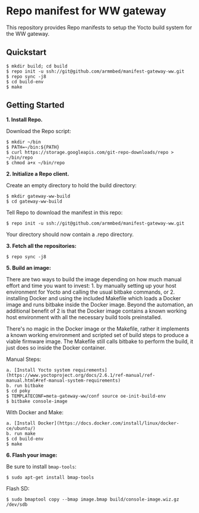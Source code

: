Repo manifest for WW gateway
=============================================
This repository provides Repo manifests to setup the Yocto build system for the WW gateway.

Quickstart
----------
    $ mkdir build; cd build
    $ repo init -u ssh://git@github.com/armmbed/manifest-gateway-ww.git
    $ repo sync -j8
    $ cd build-env
    $ make

Getting Started
---------------
**1.  Install Repo.**

Download the Repo script:

    $ mkdir ~/bin
    $ PATH=~/bin:${PATH}
    $ curl https://storage.googleapis.com/git-repo-downloads/repo > ~/bin/repo
    $ chmod a+x ~/bin/repo

**2.  Initialize a Repo client.**

Create an empty directory to hold the build directory:

    $ mkdir gateway-ww-build
    $ cd gateway-ww-build

Tell Repo to download the manifest in this repo:

    $ repo init -u ssh://git@github.com/armmbed/manifest-gateway-ww.git

Your directory should now contain a .repo directory.

**3.  Fetch all the repositories:**

    $ repo sync -j8

**5.  Build an image:**

There are two ways to build the image depending on how much manual effort and time you want to invest: 1. by manually setting up your host environment for Yocto and calling the usual bitbake commands, or 2. installing Docker and using the included Makefile which loads a Docker image and runs bitbake inside the Docker image.  Beyond the automation, an additional benefit of 2 is that the Docker image contains a known working host environment with all the necessary build tools preinstalled.

There's no magic in the Docker image or the Makefile, rather it implements a known working environment and scripted set of build steps to produce a viable firmware image.  The Makefile still calls bitbake to perform the build, it just does so inside the Docker container.

Manual Steps:

    a. [Install Yocto system requirements](https://www.yoctoproject.org/docs/2.6.1/ref-manual/ref-manual.html#ref-manual-system-requirements)
    b. run bitbake
    $ cd poky
    $ TEMPLATECONF=meta-gateway-ww/conf source oe-init-build-env
    $ bitbake console-image

With Docker and Make:

    a. [Install Docker](https://docs.docker.com/install/linux/docker-ce/ubuntu/)
    b. run make
    $ cd build-env
    $ make

**6. Flash your image:**

Be sure to install `bmap-tools`:

    $ sudo apt-get install bmap-tools

Flash SD:

    $ sudo bmaptool copy --bmap image.bmap build/console-image.wiz.gz /dev/sdb
